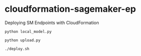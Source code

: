 # cloudformation-sagemaker-ep
Deploying SM Endpoints with CloudFormation

```
python local_model.py

python upload.py

./deploy.sh
```
